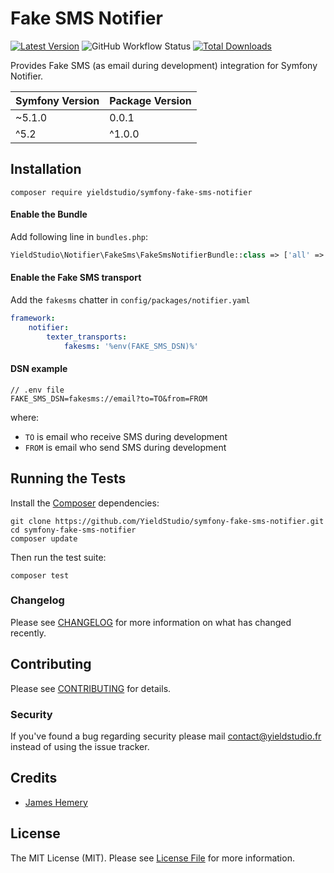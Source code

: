 Fake SMS Notifier
====================

[![Latest Version](https://img.shields.io/github/release/yieldstudio/nova-google-autocomplete?style=flat-square)](https://github.com/yieldstudio/nova-google-autocomplete/releases)
![GitHub Workflow Status](https://img.shields.io/github/workflow/status/yieldstudio/symfony-fake-sms-notifier/tests)
[![Total Downloads](https://img.shields.io/packagist/dt/yieldstudio/nova-google-autocomplete?style=flat-square)](https://packagist.org/packages/yieldstudio/nova-google-autocomplete)

Provides Fake SMS (as email during development) integration for Symfony Notifier.

| Symfony Version | Package Version |
|-----------------|-----------------|
| ~5.1.0          | 0.0.1           |
| ^5.2            | ^1.0.0          |

Installation
-----------

```
composer require yieldstudio/symfony-fake-sms-notifier
```

#### Enable the Bundle

Add following line in `bundles.php`:

```php
YieldStudio\Notifier\FakeSms\FakeSmsNotifierBundle::class => ['all' => true],
```

#### Enable the Fake SMS transport
  
Add the `fakesms` chatter in `config/packages/notifier.yaml`

````yaml
framework:
    notifier:
        texter_transports:
            fakesms: '%env(FAKE_SMS_DSN)%'
````


#### DSN example

```
// .env file
FAKE_SMS_DSN=fakesms://email?to=TO&from=FROM
```

where:
 - `TO` is email who receive SMS during development
 - `FROM` is email who send SMS during development

Running the Tests
---------

Install the [Composer](http://getcomposer.org/) dependencies:

    git clone https://github.com/YieldStudio/symfony-fake-sms-notifier.git
    cd symfony-fake-sms-notifier
    composer update

Then run the test suite:

    composer test


### Changelog

Please see [CHANGELOG](CHANGELOG.md) for more information on what has changed recently.

## Contributing

Please see [CONTRIBUTING](CONTRIBUTING.md) for details.

### Security

If you've found a bug regarding security please mail [contact@yieldstudio.fr](mailto:contact@yieldstudio.fr) instead of using the issue tracker.

## Credits

- [James Hemery](https://github.com/jameshemery)

## License

The MIT License (MIT). Please see [License File](LICENSE.md) for more information.